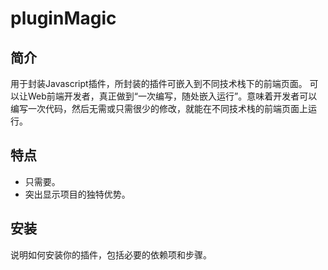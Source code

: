 # pluginMagic

## 简介
用于封装Javascript插件，所封装的插件可嵌入到不同技术栈下的前端页面。
可以让Web前端开发者，真正做到“一次编写，随处嵌入运行”。意味着开发者可以编写一次代码，然后无需或只需很少的修改，就能在不同技术栈的前端页面上运行。

## 特点
- 只需要。
- 突出显示项目的独特优势。

## 安装
说明如何安装你的插件，包括必要的依赖项和步骤。
